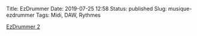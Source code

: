 Title: EzDrummer
Date: 2019-07-25 12:58
Status: published
Slug: musique-ezdrummer
Tags: Midi, DAW, Rythmes

[EzDrummer 2](https://www.toontrack.com/product/ezdrummer-2/)
